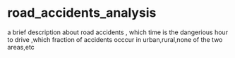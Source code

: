 # road_accidents_analysis
a brief description about road accidents , which time is the dangerious hour to drive ,which fraction of accidents occcur in urban,rural,none of the two areas,etc

